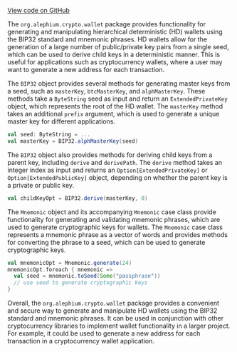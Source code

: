 [View code on GitHub](https://github.com/alephium/alephium/.autodoc/docs/json/crypto/src/main/scala/org/alephium/crypto/wallet)

The `org.alephium.crypto.wallet` package provides functionality for generating and manipulating hierarchical deterministic (HD) wallets using the BIP32 standard and mnemonic phrases. HD wallets allow for the generation of a large number of public/private key pairs from a single seed, which can be used to derive child keys in a deterministic manner. This is useful for applications such as cryptocurrency wallets, where a user may want to generate a new address for each transaction.

The `BIP32` object provides several methods for generating master keys from a seed, such as `masterKey`, `btcMasterKey`, and `alphMasterKey`. These methods take a `ByteString` seed as input and return an `ExtendedPrivateKey` object, which represents the root of the HD wallet. The `masterKey` method takes an additional `prefix` argument, which is used to generate a unique master key for different applications.

```scala
val seed: ByteString = ...
val masterKey = BIP32.alphMasterKey(seed)
```

The `BIP32` object also provides methods for deriving child keys from a parent key, including `derive` and `derivePath`. The `derive` method takes an integer index as input and returns an `Option[ExtendedPrivateKey]` or `Option[ExtendedPublicKey]` object, depending on whether the parent key is a private or public key.

```scala
val childKeyOpt = BIP32.derive(masterKey, 0)
```

The `Mnemonic` object and its accompanying `Mnemonic` case class provide functionality for generating and validating mnemonic phrases, which are used to generate cryptographic keys for wallets. The `Mnemonic` case class represents a mnemonic phrase as a vector of words and provides methods for converting the phrase to a seed, which can be used to generate cryptographic keys.

```scala
val mnemonicOpt = Mnemonic.generate(24)
mnemonicOpt.foreach { mnemonic =>
  val seed = mnemonic.toSeed(Some("passphrase"))
  // use seed to generate cryptographic keys
}
```

Overall, the `org.alephium.crypto.wallet` package provides a convenient and secure way to generate and manipulate HD wallets using the BIP32 standard and mnemonic phrases. It can be used in conjunction with other cryptocurrency libraries to implement wallet functionality in a larger project. For example, it could be used to generate a new address for each transaction in a cryptocurrency wallet application.

<!-- Auto-update: 2025-10-14T04:13:08.529972 -->
